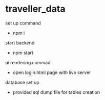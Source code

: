 # traveller_data

set up command
- npm i

start backend
- npm start
  
ui rendering commad

- open login.html page with live server

database set up
- provided sql dump file for tables creation
